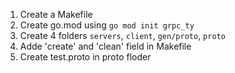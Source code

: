1. Create a Makefile
2. Create go.mod using `go mod init grpc_ty`
3. Create 4 folders `servers`, `client`, `gen/proto`, `proto`
4. Adde 'create' and 'clean' field in Makefile
5. Create test.proto in proto floder